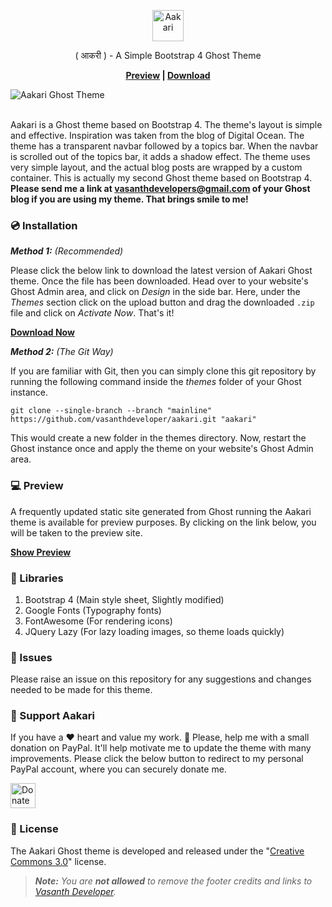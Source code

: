 <p align="center" style="text-align: center !important;">
	<img src="https://github.com/vasanthdeveloper/aakari/blob/76a11a3f2fcf345b93461e7be6435dfe2d133355/logotype.png?raw=true" height="50px" alt="Aakari">
	<p align="center">( आकरी ) - A Simple Bootstrap 4 Ghost Theme</p>
	<p align="center"><strong><a target="_blank" rel="noopener" href="https://vasanthdeveloper.github.io/aakari">Preview</a> | <a target="_blank" rel="noopener" href="https://github.com/vasanthdeveloper/aakari/releases/download/v1.2.0/aakari.zip">Download</a></strong></p>
	<img src="https://raw.githubusercontent.com/vasanthdeveloper/aakari/preview-images/preview_main.png" alt="Aakari Ghost Theme"><br><br>
</p>

Aakari is a Ghost theme based on Bootstrap 4. The theme's layout is simple and effective. Inspiration was taken from the blog of Digital Ocean. The theme has a transparent navbar followed by a topics bar. When the navbar is scrolled out of the topics bar, it adds a shadow effect. The theme uses very simple layout, and the actual blog posts are wrapped by a custom container. This is actually my second Ghost theme based on Bootstrap 4. **Please send me a link at vasanthdevelopers@gmail.com of your Ghost blog if you are using my theme. That brings smile to me!**

### 💿 Installation
_**Method 1:** (Recommended)_

Please click the below link to download the latest version of Aakari Ghost theme. Once the file has been downloaded. Head over to your website's Ghost Admin area, and click on _Design_ in the side bar. Here, under the _Themes_ section click on the upload button and drag the downloaded ```.zip``` file and click on _Activate Now_. That's it!

**[Download Now](https://github.com/vasanthdeveloper/aakari/releases/download/v1.2.0/aakari.zip)**

_**Method 2:** (The Git Way)_

If you are familiar with Git, then you can simply clone this git repository by running the following command inside the _themes_ folder of your Ghost instance.
```
git clone --single-branch --branch "mainline" https://github.com/vasanthdeveloper/aakari.git "aakari"
```

This would create a new folder in the themes directory. Now, restart the Ghost instance once and apply the theme on your website's Ghost Admin area.

### 💻 Preview
A frequently updated static site generated from Ghost running the Aakari theme is available for preview purposes. By clicking on the link below, you will be taken to the preview site.

**[Show Preview](https://vasanthdeveloper.github.io/aakari)**

### 🔨 Libraries
1. Bootstrap 4 (Main style sheet, Slightly modified)
2. Google Fonts (Typography fonts)
3. FontAwesome (For rendering icons)
4. JQuery Lazy (For lazy loading images, so theme loads quickly)

### 🐛 Issues
Please raise an issue on this repository for any suggestions and changes needed to be made for this theme.

### 🎉 Support Aakari
If you have a ❤ heart and value my work. 🙏 Please, help me with a small donation on PayPal. It'll help motivate me to update the theme with many improvements. Please click the below button to redirect to my personal PayPal account, where you can securely donate me.

<a href="https://paypal.me/vasanthdeveloper" target="_blank" rel="noopener"><img height="40px" src="https://raw.githubusercontent.com/vasanthdeveloper/aakari/preview-images/paypal_donate_button.png" alt="Donate On PayPal"></a>

### 📝 License
The Aakari Ghost theme is developed and released under the "<a target="_blank" href="https://creativecommons.org/licenses/by/3.0">Creative Commons 3.0</a>" license.

> _**Note:** You are **not allowed** to remove the footer credits and links to [Vasanth Developer](https://vasanthdeveloper.com)._